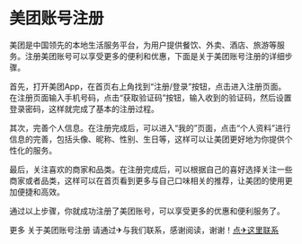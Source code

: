 # 美团账号注册

美团是中国领先的本地生活服务平台，为用户提供餐饮、外卖、酒店、旅游等服务。注册美团账号可以享受更多的便利和优惠，下面是关于美团账号注册的详细步骤。

首先，打开美团App，在首页右上角找到“注册/登录”按钮，点击进入注册页面。在注册页面输入手机号码，点击“获取验证码”按钮，输入收到的验证码，然后设置登录密码，这样就完成了基本的注册过程。

其次，完善个人信息。在注册完成后，可以进入“我的”页面，点击“个人资料”进行信息的完善，包括头像、昵称、性别、生日等，这样可以让美团更好地为你提供个性化的服务。

最后，关注喜欢的商家和品类。在注册完成后，可以根据自己的喜好选择关注一些商家或者品类，这样可以在首页看到更多与自己口味相关的推荐，让美团的使用更加便捷和高效。

通过以上步骤，你就成功注册了美团账号，可以享受更多的优惠和便利服务了。

更多 关于美团账号注册 请通过✈与我们联系，感谢阅读，谢谢！[点✈这里联系](https://a.k02.cc)
